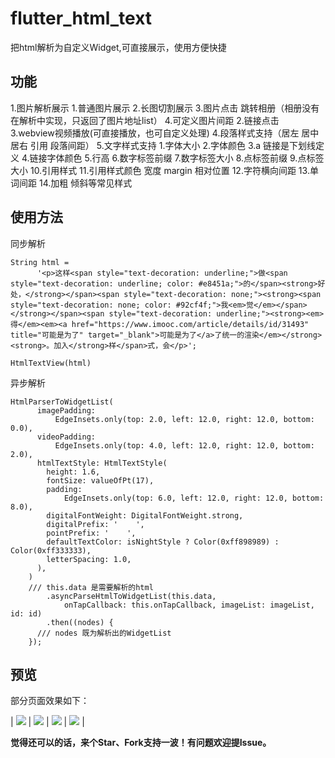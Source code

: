 # flutter_html_text

把html解析为自定义Widget,可直接展示，使用方便快捷

## 功能
1.图片解析展示
    1.普通图片展示
    2.长图切割展示
    3.图片点击 跳转相册（相册没有在解析中实现，只返回了图片地址list）
    4.可定义图片间距
2.链接点击
3.webview视频播放(可直接播放，也可自定义处理)
4.段落样式支持（居左 居中 居右 引用  段落间距）
5.文字样式支持
    1.字体大小
    2.字体颜色
    3.a 链接是下划线定义
    4.链接字体颜色
    5.行高
    6.数字标签前缀
    7.数字标签大小
    8.点标签前缀
    9.点标签大小
    10.引用样式
    11.引用样式颜色 宽度 margin 相对位置
    12.字符横向间距
    13.单词间距
    14.加粗 倾斜等常见样式

## 使用方法

同步解析
```
String html =
      '<p>这样<span style="text-decoration: underline;">做<span style="text-decoration: underline; color: #e8451a;">的</span><strong>好处，</strong></span><span style="text-decoration: none;"><strong><span style="text-decoration: none; color: #92cf4f;">我<em>觉</em></span></strong></span><span style="text-decoration: underline;"><strong><em>得</em><em><a href="https://www.imooc.com/article/details/id/31493" title="可能是为了" target="_blank">可能是为了</a>了统一的渲染</em></strong><strong>。加入</strong>样</span>式，会</p>';

HtmlTextView(html)
```
异步解析
```
HtmlParserToWidgetList(
      imagePadding:
          EdgeInsets.only(top: 2.0, left: 12.0, right: 12.0, bottom: 0.0),
      videoPadding:
          EdgeInsets.only(top: 4.0, left: 12.0, right: 12.0, bottom: 2.0),
      htmlTextStyle: HtmlTextStyle(
        height: 1.6,
        fontSize: valueOfPt(17),
        padding:
            EdgeInsets.only(top: 6.0, left: 12.0, right: 12.0, bottom: 8.0),
        digitalFontWeight: DigitalFontWeight.strong,
        digitalPrefix: '    ',
        pointPrefix: '    ',
        defaultTextColor: isNightStyle ? Color(0xff898989) : Color(0xff333333),
        letterSpacing: 1.0,
      ),
    )
    /// this.data 是需要解析的html
        .asyncParseHtmlToWidgetList(this.data,
            onTapCallback: this.onTapCallback, imageList: imageList, id: id)
        .then((nodes) {
      /// nodes 既为解析出的WidgetList
    });
```

## 预览

部分页面效果如下：

| ![](./preview/Screenshot_1.png)    |  ![](./preview/Screenshot_2.png)    | ![](./preview/Screenshot_3.png)   |  ![](./preview/Screenshot_4.png)   |


**觉得还可以的话，来个Star、Fork支持一波！有问题欢迎提Issue。**

